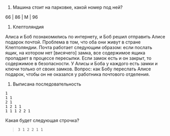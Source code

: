 1. Машина стоит на парковке, какой номер под ней?

  66 | 86 | М | 96

1. Клептоляндия

  Алиса и Боб познакомились по интернету, и Боб решил отправить Алисе подарок почтой.
  Проблема в том, что оба они живут в стране Клептоляндии.
  Почта работает следующим образом: если послать ящик, на котором нет [висячего] замка, все содержимое ящика пропадает в процессе пересылки.
  Если замок есть и он закрыт, то содержимое в безопасности.
  У Алисы и Боба у каждого есть замки и ключи только от своих замков.
  Вопрос: как Бобу переслать Алисе подарок, чтобы он не оказался у работника почтового отделения.


1. Выписана последовательность

  ```
  1
  1 1
  2 1
  1 2 1 1
  1 1 1 2 2 1
  ```

  Какая будет следующая строчка?

  > `3 1 2 2 1 1`
